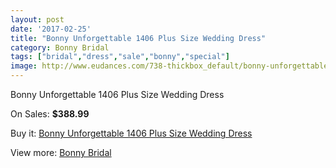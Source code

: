 ```yaml
---
layout: post
date: '2017-02-25'
title: "Bonny Unforgettable 1406 Plus Size Wedding Dress"
category: Bonny Bridal
tags: ["bridal","dress","sale","bonny","special"]
image: http://www.eudances.com/738-thickbox_default/bonny-unforgettable-1406-plus-size-wedding-dress.jpg
---
```

Bonny Unforgettable 1406 Plus Size Wedding Dress

On Sales: **$388.99**
<a href="https://www.eudances.com/en/bonny-bridal/239-bonny-unforgettable-1406-plus-size-wedding-dress.html"><amp-img layout="responsive" width="600" height="600" src="//www.eudances.com/738-thickbox_default/bonny-unforgettable-1406-plus-size-wedding-dress.jpg" alt="Bonny Unforgettable 1406 Plus Size Wedding Dress 0" /></a>
<a href="https://www.eudances.com/en/bonny-bridal/239-bonny-unforgettable-1406-plus-size-wedding-dress.html"><amp-img layout="responsive" width="600" height="600" src="//www.eudances.com/739-thickbox_default/bonny-unforgettable-1406-plus-size-wedding-dress.jpg" alt="Bonny Unforgettable 1406 Plus Size Wedding Dress 1" /></a>

Buy it: [Bonny Unforgettable 1406 Plus Size Wedding Dress](https://www.eudances.com/en/bonny-bridal/239-bonny-unforgettable-1406-plus-size-wedding-dress.html "Bonny Unforgettable 1406 Plus Size Wedding Dress")

View more: [Bonny Bridal](https://www.eudances.com/en/3-bonny-bridal "Bonny Bridal")